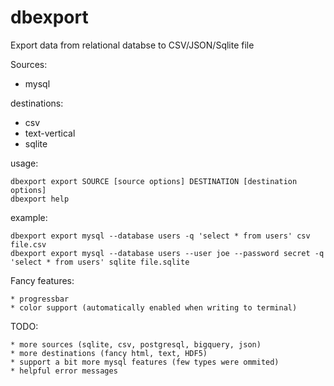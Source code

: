 # dbexport
Export data from relational databse to CSV/JSON/Sqlite file

Sources:

* mysql

destinations:

 * csv
 * text-vertical
 * sqlite

usage:

    dbexport export SOURCE [source options] DESTINATION [destination options]
    dbexport help

example:

    dbexport export mysql --database users -q 'select * from users' csv file.csv
    dbexport export mysql --database users --user joe --password secret -q 'select * from users' sqlite file.sqlite

Fancy features:

    * progressbar
    * color support (automatically enabled when writing to terminal)


TODO:

    * more sources (sqlite, csv, postgresql, bigquery, json)
    * more destinations (fancy html, text, HDF5)
    * support a bit more mysql features (few types were ommited)
    * helpful error messages
    

    
